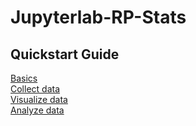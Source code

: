 # Jupyterlab-RP-Stats


## Quickstart Guide

[Basics](./src/md/basics.md) <br>
[Collect data](./src/md/collector.md) <br>
[Visualize data](./src/md/visualizer.md) <br>
[Analyze data](./src/md/visualizer.md) <br>





